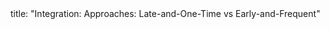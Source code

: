 <frontmatter>
title: "Integration: Approaches: Late-and-One-Time vs Early-and-Frequent"
</frontmatter>

<include src="unit-inPage-asFlat.md" boilerplate />